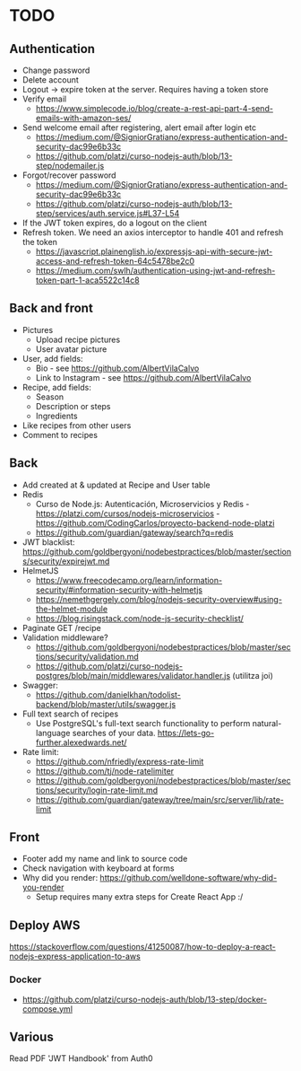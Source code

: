 # TODO

## Authentication

- Change password
- Delete account
- Logout -> expire token at the server. Requires having a token store
- Verify email
  - https://www.simplecode.io/blog/create-a-rest-api-part-4-send-emails-with-amazon-ses/
- Send welcome email after registering, alert email after login etc
  - https://medium.com/@SigniorGratiano/express-authentication-and-security-dac99e6b33c
  - https://github.com/platzi/curso-nodejs-auth/blob/13-step/nodemailer.js
- Forgot/recover password
  - https://medium.com/@SigniorGratiano/express-authentication-and-security-dac99e6b33c
  - https://github.com/platzi/curso-nodejs-auth/blob/13-step/services/auth.service.js#L37-L54
- If the JWT token expires, do a logout on the client
- Refresh token. We need an axios interceptor to handle 401 and refresh the token
  - https://javascript.plainenglish.io/expressjs-api-with-secure-jwt-access-and-refresh-token-64c5478be2c0
  - https://medium.com/swlh/authentication-using-jwt-and-refresh-token-part-1-aca5522c14c8

## Back and front

- Pictures
  - Upload recipe pictures
  - User avatar picture
- User, add fields:
  - Bio - see https://github.com/AlbertVilaCalvo
  - Link to Instagram - see https://github.com/AlbertVilaCalvo
- Recipe, add fields:
  - Season
  - Description or steps
  - Ingredients
- Like recipes from other users
- Comment to recipes

## Back

- Add created at & updated at Recipe and User table
- Redis
  - Curso de Node.js: Autenticación, Microservicios y Redis - https://platzi.com/cursos/nodejs-microservicios - https://github.com/CodingCarlos/proyecto-backend-node-platzi
  - https://github.com/guardian/gateway/search?q=redis
- JWT blacklist: https://github.com/goldbergyoni/nodebestpractices/blob/master/sections/security/expirejwt.md
- HelmetJS
  - https://www.freecodecamp.org/learn/information-security/#information-security-with-helmetjs
  - https://nemethgergely.com/blog/nodejs-security-overview#using-the-helmet-module
  - https://blog.risingstack.com/node-js-security-checklist/
- Paginate GET /recipe
- Validation middleware?
  - https://github.com/goldbergyoni/nodebestpractices/blob/master/sections/security/validation.md
  - https://github.com/platzi/curso-nodejs-postgres/blob/main/middlewares/validator.handler.js (utilitza joi)
- Swagger:
  - https://github.com/danielkhan/todolist-backend/blob/master/utils/swagger.js
- Full text search of recipes
  - Use PostgreSQL's full-text search functionality to perform natural-language searches of your data. https://lets-go-further.alexedwards.net/
- Rate limit:
  - https://github.com/nfriedly/express-rate-limit
  - https://github.com/tj/node-ratelimiter
  - https://github.com/goldbergyoni/nodebestpractices/blob/master/sections/security/login-rate-limit.md
  - https://github.com/guardian/gateway/tree/main/src/server/lib/rate-limit

## Front

- Footer add my name and link to source code
- Check navigation with keyboard at forms
- Why did you render: https://github.com/welldone-software/why-did-you-render
  - Setup requires many extra steps for Create React App :/

## Deploy AWS

https://stackoverflow.com/questions/41250087/how-to-deploy-a-react-nodejs-express-application-to-aws

### Docker

- https://github.com/platzi/curso-nodejs-auth/blob/13-step/docker-compose.yml

## Various

Read PDF 'JWT Handbook' from Auth0
